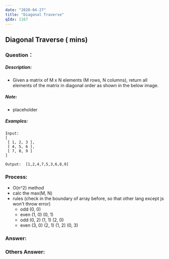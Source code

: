 ```yaml
---
date: "2020-04-27"
title: "Diagonal Traverse"
qIdx: 1167
---
```


## Diagonal Traverse ( mins)

### Question：

##### Description:
* Given a matrix of M x N elements (M rows, N columns), return all elements of the matrix in diagonal order as shown in the below image.

##### Note:
* placeholder

##### Examples:
```
Input:
[
 [ 1, 2, 3 ],
 [ 4, 5, 6 ],
 [ 7, 8, 9 ]
]

Output:  [1,2,4,7,5,3,6,8,9]
```

### Process:
- O(n^2) method
- calc the max(M, N)
- rules (check in the boundary of array before, so that other lang except js won't throw error)
  - odd  (0, 0)
  - even (1, 0) (0, 1)
  - odd  (0, 2) (1, 1) (2, 0)
  - even (3, 0) (2, 1) (1, 2) (0, 3)

### Answer:

### Others Answer:
